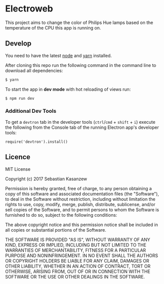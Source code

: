 # Electroweb
This project aims to change the color of Philips Hue lamps based on the temperature of the CPU this app is running on.

## Develop
You need to have the latest [node](https://nodejs.org/en/download/current/) and [yarn](https://yarnpkg.com/en/docs/install) installed.

After cloning this repo run the following command in the command line to download all dependencies:
```bash
$ yarn
```

To start the app in **dev mode** with hot reloading of views run:
```bash
$ npm run dev
```

### Additional Dev Tools

To get a `devtron` tab in the developer tools (`ctrl`/`cmd` + `shift` + `i`) execute the following from the Console tab of the running Electron app's developer tools:
```
require('devtron').install()
```

## Licence
MIT License

Copyright (c) 2017 Sebastian Kasanzew

Permission is hereby granted, free of charge, to any person obtaining a copy
of this software and associated documentation files (the "Software"), to deal
in the Software without restriction, including without limitation the rights
to use, copy, modify, merge, publish, distribute, sublicense, and/or sell
copies of the Software, and to permit persons to whom the Software is
furnished to do so, subject to the following conditions:

The above copyright notice and this permission notice shall be included in all
copies or substantial portions of the Software.

THE SOFTWARE IS PROVIDED "AS IS", WITHOUT WARRANTY OF ANY KIND, EXPRESS OR
IMPLIED, INCLUDING BUT NOT LIMITED TO THE WARRANTIES OF MERCHANTABILITY,
FITNESS FOR A PARTICULAR PURPOSE AND NONINFRINGEMENT. IN NO EVENT SHALL THE
AUTHORS OR COPYRIGHT HOLDERS BE LIABLE FOR ANY CLAIM, DAMAGES OR OTHER
LIABILITY, WHETHER IN AN ACTION OF CONTRACT, TORT OR OTHERWISE, ARISING FROM,
OUT OF OR IN CONNECTION WITH THE SOFTWARE OR THE USE OR OTHER DEALINGS IN THE
SOFTWARE.
